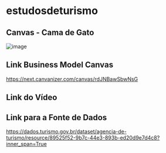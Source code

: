 # estudosdeturismo

## Canvas - Cama de Gato
![image](https://user-images.githubusercontent.com/93007792/196680247-f6b91167-98a1-4bab-a19b-168e61815ac2.png)

## Link Business Model Canvas
https://next.canvanizer.com/canvas/rdJNBawSbwNsG

## Link do Vídeo

## Link para a Fonte de Dados
https://dados.turismo.gov.br/dataset/agencia-de-turismo/resource/89525f52-9b7c-44e3-893b-ed20d9e7d4c8?inner_span=True
